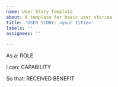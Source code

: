 ```yaml
---
name: User Story Template
about: A template for basic user stories
title: 'USER STORY: <your title>'
labels: ''
assignees: ''

---
```


As a: ROLE

I can: CAPABILITY 

So that: RECEIVED BENEFIT
